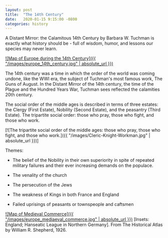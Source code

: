 ```yaml
---
layout: post
title:  "The 14th Century"
date:   2020-01-15 9:15:00 -0800
categories: history
---
```


A Distant Mirror: the Calamitous 14th Century by Barbara W. Tuchman is exactly what history should be - full of wisdom, humor, and lessons our species may never learn.

[![Map of Europe during the 14th Century]({{ "/images/europe_14th_century.jpg" | absolute_url }})](https://legacy.lib.utexas.edu/maps/historical/colbeck/europe_14_century.jpg)

The 14th century was a time in which the order of the world was coming undone, like the WWI era, the subject of Tuchman's most famous work, The Guns of August. In the Distant Mirror of the 14th century, the time of the Plague and the Hundred Years War, Tuchman sees reflected the calamities 20th century.

The social order of the middle ages is described in terms of three estates: the Clergy (First Estate), Nobility (Second Estate), and the peasantry (Third Estate). The tripartite social order: those who pray, those who fight, and those who work.


[![The tripartite social order of the middle ages: those who pray, those who fight, and those who work.]({{ "/images/Cleric-Knight-Workman.jpg" | absolute_url }})]

Themes:

- The belief of the Nobility in their own superiority in spite of repeated military failures and their ever increasing demands on the populace.

- The venality of the church

- The persecution of the Jews

- The weakness of Kings in both France and England

- Failed uprisings of peasants or townspeople and caftsmen


[![Map of Medieval Commerce]({{ "/images/europe_mediaeval_commerce.jpg" | absolute_url }})](https://legacy.lib.utexas.edu/maps/historical/shepherd/europe_mediaeval_commerce.jpg) [Insets: England; Hanseatic League in Northern Germany]. From The Historical Atlas by William R. Shepherd, 1926.

